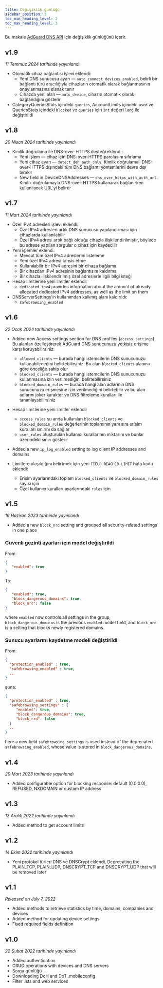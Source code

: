 ```yaml
---
title: Değişiklik günlüğü
sidebar_position: 3
toc_min_heading_level: 2
toc_max_heading_level: 3
---
```


<!--
    Changelog is from here:
    https://api.adguard-dns.io/static/api/CHANGELOG.md
-->

Bu makale [AdGuard DNS API](private-dns/api/overview.md) için değişiklik günlüğünü içerir.

## v1.9

_11 Temmuz 2024 tarihinde yayınlandı_

- Otomatik cihaz bağlantısı işlevi eklendi:
  - Yeni DNS sunucusu ayarı — `auto_connect_devices_enabled`, belirli bir bağlantı türü aracılığıyla cihazların otomatik olarak bağlanmasının onaylanmasına olanak tanır
  - Cihazda yeni alan — `auto_device`, cihazın otomatik olarak bağlandığını gösterir
- CategoryQueriesStats içindeki `queries`, AccountLimits içindeki `used` ve QueriesStats içindeki `blocked` ve `queries` için `int` değeri `long` ile değiştirildi

## v1.8

_20 Nisan 2024 tarihinde yayınlandı_

- Kimlik doğrulama ile DNS-over-HTTPS desteği eklendi:
  - Yeni işlem — cihaz için DNS-over-HTTPS parolasını sıfırlama
  - Yeni cihaz ayarı — `detect_doh_auth_only`. Kimlik doğrulamalı DNS-over-HTTPS dışındaki tüm DNS bağlantı yöntemlerini devre dışı bırakır
  - New field in DeviceDNSAddresses — `dns_over_https_with_auth_url`. Kimlik doğrulamayla DNS-over-HTTPS kullanarak bağlanırken kullanılacak URL'yi belirtir

## v1.7

_11 Mart 2024 tarihinde yayınlandı_

- Özel IPv4 adresleri işlevi eklendi:
  - Özel IPv4 adresleri artık DNS sunucusu yapılandırması için cihazlarda kullanılabilir
  - Özel IPv4 adresi artık bağlı olduğu cihazla ilişkilendirilmiştir, böylece bu adrese yapılan sorgular o cihaz için kaydedilir
- Yeni işlemler eklendi:
  - Mevcut tüm özel IPv4 adreslerini listeleme
  - Yeni özel IPv4 adresi tahsis etme
  - Kullanılabilir bir IPv4 adresini bir cihaza bağlama
  - Bir cihazdan IPv4 adresinin bağlantısını kaldırma
  - Bir cihazla ilişkilendirilmiş özel adreslerle ilgili bilgi isteği
- Hesap limitlerine yeni limitler eklendi:
  - `dedicated_ipv4` provides information about the amount of already allocated dedicated IPv4 addresses, as well as the limit on them
- DNSServerSettings'in kullanımdan kalkmış alanı kaldırıldı:
  - `safebrowsing_enabled`

## v1.6

_22 Ocak 2024 tarihinde yayınlandı_

- Added new Access settings section for DNS profiles (`access_settings`). Bu alanları özelleştirerek AdGuard DNS sunucunuzu yetkisiz erişime karşı koruyabilirsiniz:

  - `allowed_clients` — burada hangi istemcilerin DNS sunucunuzu kullanabileceğini belirtebilirsiniz. Bu alan `blocked_clients` alanına göre önceliğe sahip olur
  - `blocked_clients` — burada hangi istemcilerin DNS sunucunuzu kullanmasına izin verilmediğini belirtebilirsiniz
  - `blocked_domain_rules` — burada hangi alan adlarının DNS sunucunuza erişmesine izin verilmediğini belirtebilir ve bu alan adlarını joker karakter ve DNS filtreleme kuralları ile tanımlayabilirsiniz

- Hesap limitlerine yeni limitler eklendi:

  - `access_rules` şu anda kullanılan `blocked_clients` ve `blocked_domain_rules` değerlerinin toplamının yanı sıra erişim kuralları sınırını da sağlar
  - `user_rules` oluşturulan kullanıcı kurallarının miktarını ve bunlar üzerindeki sınırı gösterir

- Added a new `ip_log_enabled` setting to log client IP addresses and domains

- Limitlere ulaşıldığını belirtmek için yeni `FIELD_REACHED_LIMIT` hata kodu eklendi:

  - Erişim ayarlarındaki toplam `blocked_clients` ve `blocked_domain_rules` sayısı için
  - Özel kullanıcı kuralları ayarlarındaki `rules` için

## v1.5

_16 Haziran 2023 tarihinde yayınlandı_

- Added a new `block_nrd` setting and grouped all security-related settings in one place

### Güvenli gezinti ayarları için model değiştirildi

From:

```json
{
   "enabled": true
}
```

To:

```json
{
   "enabled": true,
   "block_dangerous_domains": true,
   "block_nrd": false
}
```

where `enabled` now controls all settings in the group, `block_dangerous_domains` is the previous `enabled` model field, and `block_nrd` is a setting that blocks newly registered domains.

### Sunucu ayarlarını kaydetme modeli değiştirildi

From:

```json
{
  "protection_enabled" : true,
  "safebrowsing_enabled" : true,
  ..
}
```

şuna:

```json
{
  "protection_enabled" : true,
  "safebrowsing_settings" : {
     "enabled": true,
     "block_dangerous_domains": true,
     "block_nrd": false
  }
  ..
}
```

here a new field `safebrowsing_settings` is used instead of the deprecated `safebrowsing_enabled`, whose value is stored in `block_dangerous_domains`.

## v1.4

_29 Mart 2023 tarihinde yayınlandı_

- Added configurable option for blocking response: default (0.0.0.0), REFUSED, NXDOMAIN or custom IP address

## v1.3

_13 Aralık 2022 tarihinde yayınlandı_

- Added method to get account limits

## v1.2

_14 Ekim 2022 tarihinde yayınlandı_

- Yeni protokol türleri DNS ve DNSCrypt eklendi. Deprecating the PLAIN_TCP, PLAIN_UDP, DNSCRYPT_TCP and DNSCRYPT_UDP that will be removed later

## v1.1

_Released on July 7, 2022_

- Added methods to retrieve statistics by time, domains, companies and devices
- Added method for updating device settings
- Fixed required fields definition

## v1.0

_22 Şubat 2022 tarihinde yayınlandı_

- Added authentication
- CRUD operations with devices and DNS servers
- Sorgu günlüğü
- Downloading DoH and DoT .mobileconfig
- Filter lists and web services
